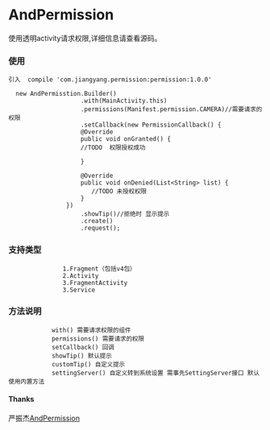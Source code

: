 # AndPermission

  使用透明activity请求权限,详细信息请查看源码。
  
### 使用

    引入  compile 'com.jiangyang.permission:permission:1.0.0'

      new AndPermisstion.Builder()
                        .with(MainActivity.this)
                        .permissions(Manifest.permission.CAMERA)//需要请求的权限
                        .setCallback(new PermissionCallback() {
                        @Override 
                        public void onGranted() {
                        //TODO  权限授权成功
                        
                        }

                        @Override
                        public void onDenied(List<String> list) {
                           //TODO 未授权权限
                        }
                    })
                        .showTip()//拒绝时 显示提示
                        .create()
                        .request();
                        
### 支持类型
                   1.Fragment（包括v4包）
                   2.Activity
                   3.FragmentActivity
                   3.Service
                   
                   
### 方法说明
                with() 需要请求权限的组件
                permissions() 需要请求的权限
                setCallback() 回调
                showTip() 默认提示
                customTip() 自定义提示
                settingServer() 自定义转到系统设置 需事先SettingServer接口 默认使用内置方法

#### Thanks 
   严振杰[AndPermission](https://github.com/yanzhenjie/AndPermission)
                   